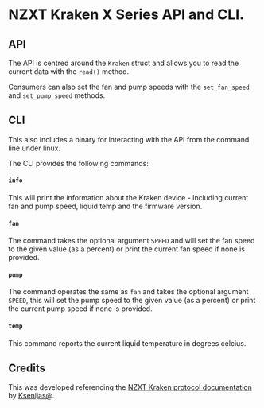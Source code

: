 # NZXT Kraken X Series API and CLI.

## API

The API is centred around the `Kraken` struct and allows you to read the current
data with the `read()` method. 

Consumers can also set the fan and pump speeds with the `set_fan_speed` and
`set_pump_speed` methods.

## CLI

This also includes a binary for interacting with the API from the command line
under linux.

The CLI provides the following commands:

#### `info`

This will print the information about the Kraken device - including current fan
and pump speed, liquid temp and the firmware version.

#### `fan`

The command takes the optional argument `SPEED` and will set the fan speed to
the given value (as a percent) or print the current fan speed if none is
provided.

#### `pump`

The command operates the same as `fan` and takes the optional argument `SPEED`,
this will set the pump speed to the given value (as a percent) or print the
current pump speed if none is provided.

#### `temp`

This command reports the current liquid temperature in degrees celcius.

## Credits

This was developed referencing the [NZXT Kraken protocol
documentation](https://github.com/KsenijaS/krakenx/blob/master/doc/protocol.md)
by [Ksenijas@](https://github.com/KsenijaS/).